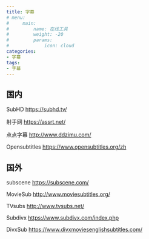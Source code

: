```yaml
---
title: 字幕
# menu:
#     main: 
#         name: 在线工具
#         weight: -20
#         params:
#             icon: cloud
categories:
- 字幕
tags: 
- 字幕
---
```


## 国内

SubHD <https://subhd.tv/>

射手网 <https://assrt.net/>

点点字幕 <http://www.ddzimu.com/>

Opensubtitles <https://www.opensubtitles.org/zh>

## 国外

subscene <https://subscene.com/>

MovieSub <http://www.moviesubtitles.org/>

TVsubs <http://www.tvsubs.net/>

Subdivx <https://www.subdivx.com/index.php>

DivxSub <https://www.divxmoviesenglishsubtitles.com/>
